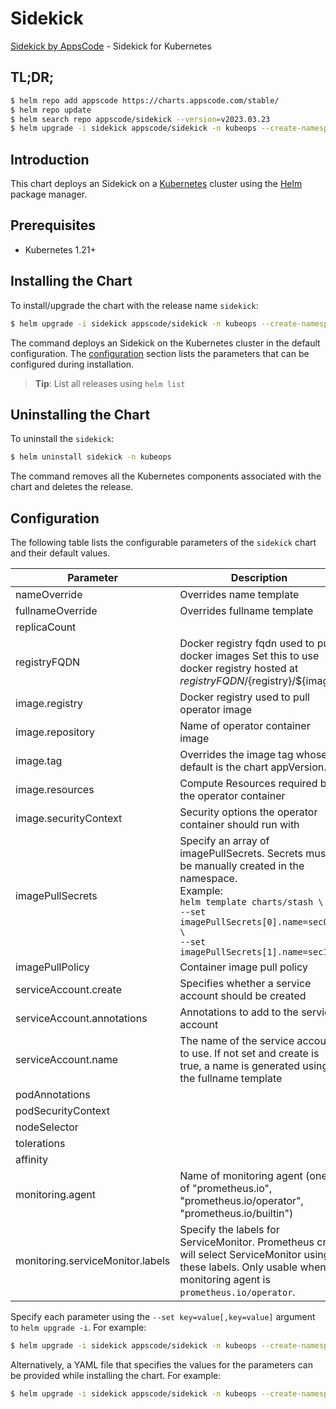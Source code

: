 # Sidekick

[Sidekick by AppsCode](https://github.com/kubeops/sidekick) - Sidekick for Kubernetes

## TL;DR;

```bash
$ helm repo add appscode https://charts.appscode.com/stable/
$ helm repo update
$ helm search repo appscode/sidekick --version=v2023.03.23
$ helm upgrade -i sidekick appscode/sidekick -n kubeops --create-namespace --version=v2023.03.23
```

## Introduction

This chart deploys an Sidekick on a [Kubernetes](http://kubernetes.io) cluster using the [Helm](https://helm.sh) package manager.

## Prerequisites

- Kubernetes 1.21+

## Installing the Chart

To install/upgrade the chart with the release name `sidekick`:

```bash
$ helm upgrade -i sidekick appscode/sidekick -n kubeops --create-namespace --version=v2023.03.23
```

The command deploys an Sidekick on the Kubernetes cluster in the default configuration. The [configuration](#configuration) section lists the parameters that can be configured during installation.

> **Tip**: List all releases using `helm list`

## Uninstalling the Chart

To uninstall the `sidekick`:

```bash
$ helm uninstall sidekick -n kubeops
```

The command removes all the Kubernetes components associated with the chart and deletes the release.

## Configuration

The following table lists the configurable parameters of the `sidekick` chart and their default values.

|            Parameter             |                                                                                                            Description                                                                                                             |        Default        |
|----------------------------------|------------------------------------------------------------------------------------------------------------------------------------------------------------------------------------------------------------------------------------|-----------------------|
| nameOverride                     | Overrides name template                                                                                                                                                                                                            | <code>""</code>       |
| fullnameOverride                 | Overrides fullname template                                                                                                                                                                                                        | <code>""</code>       |
| replicaCount                     |                                                                                                                                                                                                                                    | <code>1</code>        |
| registryFQDN                     | Docker registry fqdn used to pull docker images Set this to use docker registry hosted at ${registryFQDN}/${registry}/${image}                                                                                                     | <code>ghcr.io</code>  |
| image.registry                   | Docker registry used to pull operator image                                                                                                                                                                                        | <code>appscode</code> |
| image.repository                 | Name of operator container image                                                                                                                                                                                                   | <code>sidekick</code> |
| image.tag                        | Overrides the image tag whose default is the chart appVersion.                                                                                                                                                                     | <code>""</code>       |
| image.resources                  | Compute Resources required by the operator container                                                                                                                                                                               | <code>{}</code>       |
| image.securityContext            | Security options the operator container should run with                                                                                                                                                                            | <code>{}</code>       |
| imagePullSecrets                 | Specify an array of imagePullSecrets. Secrets must be manually created in the namespace. <br> Example: <br> `helm template charts/stash \` <br> `--set imagePullSecrets[0].name=sec0 \` <br> `--set imagePullSecrets[1].name=sec1` | <code>[]</code>       |
| imagePullPolicy                  | Container image pull policy                                                                                                                                                                                                        | <code>Always</code>   |
| serviceAccount.create            | Specifies whether a service account should be created                                                                                                                                                                              | <code>true</code>     |
| serviceAccount.annotations       | Annotations to add to the service account                                                                                                                                                                                          | <code>{}</code>       |
| serviceAccount.name              | The name of the service account to use. If not set and create is true, a name is generated using the fullname template                                                                                                             | <code>""</code>       |
| podAnnotations                   |                                                                                                                                                                                                                                    | <code>{}</code>       |
| podSecurityContext               |                                                                                                                                                                                                                                    | <code>{}</code>       |
| nodeSelector                     |                                                                                                                                                                                                                                    | <code>{}</code>       |
| tolerations                      |                                                                                                                                                                                                                                    | <code>[]</code>       |
| affinity                         |                                                                                                                                                                                                                                    | <code>{}</code>       |
| monitoring.agent                 | Name of monitoring agent (one of "prometheus.io", "prometheus.io/operator", "prometheus.io/builtin")                                                                                                                               | <code>""</code>       |
| monitoring.serviceMonitor.labels | Specify the labels for ServiceMonitor. Prometheus crd will select ServiceMonitor using these labels. Only usable when monitoring agent is `prometheus.io/operator`.                                                                | <code>{}</code>       |


Specify each parameter using the `--set key=value[,key=value]` argument to `helm upgrade -i`. For example:

```bash
$ helm upgrade -i sidekick appscode/sidekick -n kubeops --create-namespace --version=v2023.03.23 --set replicaCount=1
```

Alternatively, a YAML file that specifies the values for the parameters can be provided while
installing the chart. For example:

```bash
$ helm upgrade -i sidekick appscode/sidekick -n kubeops --create-namespace --version=v2023.03.23 --values values.yaml
```

